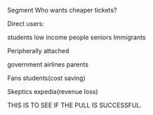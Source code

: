 
Segment 
Who wants cheaper tickets?

Direct users:

students
low income people
seniors
Immigrants




Peripherally attached

government
airlines
parents

Fans
students(cost saving)

Skeptics
expedia(revenue loss)


THIS IS TO SEE IF THE PULL IS SUCCESSFUL.
